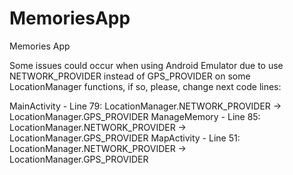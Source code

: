 # MemoriesApp
Memories App

Some issues could occur when using Android Emulator due to use NETWORK_PROVIDER instead of GPS_PROVIDER on some LocationManager functions, if so, please, change next code lines:

MainActivity - Line 79: LocationManager.NETWORK_PROVIDER -> LocationManager.GPS_PROVIDER
ManageMemory - Line 85: LocationManager.NETWORK_PROVIDER -> LocationManager.GPS_PROVIDER
MapActivity - Line 51: LocationManager.NETWORK_PROVIDER -> LocationManager.GPS_PROVIDER
